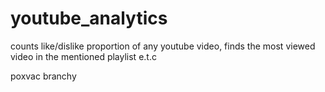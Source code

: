 # youtube_analytics
counts like/dislike proportion of any youtube video, finds the most viewed video in the mentioned playlist e.t.c 

poxvac branchy 
